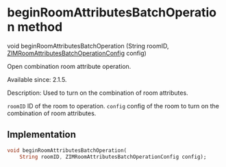 


# beginRoomAttributesBatchOperation method








void beginRoomAttributesBatchOperation
(String roomID, [ZIMRoomAttributesBatchOperationConfig](../../zego_uikit_prebuilt_live_audio_room/ZIMRoomAttributesBatchOperationConfig-class.md) config)





<p>Open combination room attribute operation.</p>
<p>Available since: 2.1.5.</p>
<p>Description: Used to turn on the combination of room attributes.</p>
<p><code>roomID</code> ID of the room to operation.
<code>config</code> config of the room to turn on the combination of room attributes.</p>



## Implementation

```dart
void beginRoomAttributesBatchOperation(
    String roomID, ZIMRoomAttributesBatchOperationConfig config);
```








